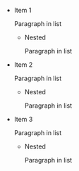 * Item 1

  Paragraph in list

  * Nested

    Paragraph in list

* Item 2

  Paragraph in list

  * Nested

    Paragraph in list

* Item 3

  Paragraph in list

  * Nested

    Paragraph in list
